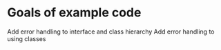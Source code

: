 # Goals of example code

Add error handling to interface and class hierarchy
Add error handling to using classes